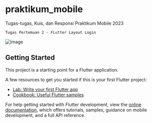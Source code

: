# praktikum_mobile

Tugas-tugas, Kuis, dan Responsi Praktikum Mobile 2023

```Tugas Pertemuan 2 - FLutter Layout Login```

![image](https://user-images.githubusercontent.com/80052655/224126379-9ee8e262-c1d4-4721-85b8-fba8697bf12a.png)

## Getting Started

This project is a starting point for a Flutter application.

A few resources to get you started if this is your first Flutter project:

- [Lab: Write your first Flutter app](https://docs.flutter.dev/get-started/codelab)
- [Cookbook: Useful Flutter samples](https://docs.flutter.dev/cookbook)

For help getting started with Flutter development, view the
[online documentation](https://docs.flutter.dev/), which offers tutorials,
samples, guidance on mobile development, and a full API reference.
